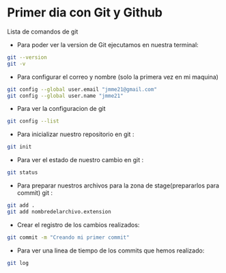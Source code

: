 # Primer dia con Git y Github 

Lista de comandos de git

* Para poder ver la version de Git ejecutamos en nuestra terminal:

```bash
git --version
git -v
```

* Para configurar el correo y nombre (solo la primera vez en mi maquina)

```bash
git config --global user.email "jmme21@gmail.com"
git config --global user.name "jmme21"
```

* Para ver la configuracion de git
```bash
git config --list
```

* Para inicializar nuestro repositorio en git :
```bash
git init

```
* Para ver el estado de nuestro cambio en git :
```bash
git status
```
* Para preparar nuestros archivos para la zona de stage(prepararlos para commit) git :
```bash
git add .
git add nombredelarchivo.extension
```

* Crear el registro de los cambios realizados:
```bash
git commit -m "Creando mi primer commit"

```
* Para ver una linea de tiempo de los commits que hemos realizado:
```bash
git log

```
